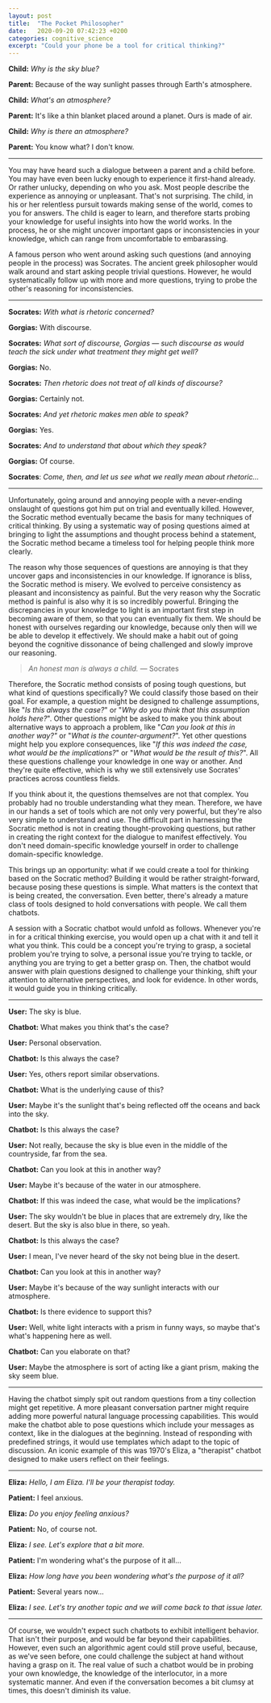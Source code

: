 ```yaml
---
layout: post
title:  "The Pocket Philosopher"
date:   2020-09-20 07:42:23 +0200
categories: cognitive_science
excerpt: "Could your phone be a tool for critical thinking?"
---
```

**Child:** *Why is the sky blue?*

**Parent:** Because of the way sunlight passes through Earth's atmosphere.

**Child:** *What's an atmosphere?*

**Parent:** It's like a thin blanket placed around a planet. Ours is made of air.

**Child:** *Why is there an atmosphere?*

**Parent:** You know what? I don't know.

---

You may have heard such a dialogue between a parent and a child before. You may have even been lucky enough to experience it first-hand already. Or rather unlucky, depending on who you ask. Most people describe the experience as annoying or unpleasant. That's not surprising. The child, in his or her relentless pursuit towards making sense of the world, comes to you for answers. The child is eager to learn, and therefore starts probing your knowledge for useful insights into how the world works. In the process, he or she might uncover important gaps or inconsistencies in your knowledge, which can range from uncomfortable to embarassing.

A famous person who went around asking such questions (and annoying people in the process) was Socrates. The ancient greek philosopher would walk around and start asking people trivial questions. However, he would systematically follow up with more and more questions, trying to probe the other's reasoning for inconsistencies.

---


**Socrates:** *With what is rhetoric concerned?*

**Gorgias:** With discourse.

**Socrates:** *What sort of discourse, Gorgias — such discourse as would teach the sick under what treatment they might get well?*

**Gorgias:** No.

**Socrates:** *Then rhetoric does not treat of all kinds of discourse?*

**Gorgias:** Certainly not.

**Socrates:** *And yet rhetoric makes men able to speak?*

**Gorgias:** Yes.

**Socrates:** *And to understand that about which they speak?*

**Gorgias:** Of course.

**Socrates**: *Come, then, and let us see what we really mean about rhetoric...*

---

Unfortunately, going around and annoying people with a never-ending onslaught of questions got him put on trial and eventually killed. However, the Socratic method eventually became the basis for many techniques of critical thinking. By using a systematic way of posing questions aimed at bringing to light the assumptions and thought process behind a statement, the Socratic method became a timeless tool for helping people think more clearly.

The reason why those sequences of questions are annoying is that they uncover gaps and inconsistencies in our knowledge. If ignorance is bliss, the Socratic method is misery. We evolved to perceive consistency as pleasant and inconsistency as painful. But the very reason why the Socratic method is painful is also why it is so incredibly powerful. Bringing the discrepancies in your knowledge to light is an important first step in becoming aware of them, so that you can eventually fix them. We should be honest with ourselves regarding our knowledge, because only then will we be able to develop it effectively. We should make a habit out of going beyond the cognitive dissonance of being challenged and slowly improve our reasoning.

> *An honest man is always a child. —* Socrates

Therefore, the Socratic method consists of posing tough questions, but what kind of questions specifically? We could classify those based on their goal. For example, a question might be designed to challenge assumptions, like "*Is this always the case?*" or "*Why do you think that this assumption holds here?*". Other questions might be asked to make you think about alternative ways to approach a problem, like "*Can you look at this in another way?"* or "*What is the counter-argument?*". Yet other questions might help you explore consequences, like "*If this was indeed the case, what would be the implications?*" or "*What would be the result of this?*". All these questions challenge your knowledge in one way or another. And they're quite effective, which is why we still extensively use Socrates' practices across countless fields.

If you think about it, the questions themselves are not that complex. You probably had no trouble understanding what they mean. Therefore, we have in our hands a set of tools which are not only very powerful, but they're also very simple to understand and use. The difficult part in harnessing the Socratic method is not in creating thought-provoking questions, but rather in creating the right context for the dialogue to manifest effectively. You don't need domain-specific knowledge yourself in order to challenge domain-specific knowledge.

This brings up an opportunity: what if we could create a tool for thinking based on the Socratic method? Building it would be rather straight-forward, because posing these questions is simple. What matters is the context that is being created, the conversation. Even better, there's already a mature class of tools designed to hold conversations with people. We call them chatbots.

A session with a Socratic chatbot would unfold as follows. Whenever you're in for a critical thinking exercise, you would open up a chat with it and tell it what you think. This could be a concept you're trying to grasp, a societal problem you're trying to solve, a personal issue you're trying to tackle, or anything you are trying to get a better grasp on. Then, the chatbot would answer with plain questions designed to challenge your thinking, shift your attention to alternative perspectives, and look for evidence. In other words, it would guide you in thinking critically.

---

**User:** The sky is blue.

**Chatbot:** What makes you think that's the case?

**User:** Personal observation.

**Chatbot:** Is this always the case?

**User:** Yes, others report similar observations.

**Chatbot:** What is the underlying cause of this?

**User:** Maybe it's the sunlight that's being reflected off the oceans and back into the sky.

**Chatbot:** Is this always the case?

**User:** Not really, because the sky is blue even in the middle of the countryside, far from the sea.

**Chatbot:** Can you look at this in another way?

**User:** Maybe it's because of the water in our atmosphere.

**Chatbot:** If this was indeed the case, what would be the implications?

**User:** The sky wouldn't be blue in places that are extremely dry, like the desert. But the sky is also blue in there, so yeah.

**Chatbot:** Is this always the case?

**User:** I mean, I've never heard of the sky not being blue in the desert.

**Chatbot:** Can you look at this in another way?

**User:** Maybe it's because of the way sunlight interacts with our atmosphere.

**Chatbot:** Is there evidence to support this?

**User:** Well, white light interacts with a prism in funny ways, so maybe that's what's happening here as well.

**Chatbot:** Can you elaborate on that?

**User:** Maybe the atmosphere is sort of acting like a giant prism, making the sky seem blue.

---

Having the chatbot simply spit out random questions from a tiny collection might get repetitive. A more pleasant conversation partner might require adding more powerful natural language processing capabilities. This would make the chatbot able to pose questions which include your messages as context, like in the dialogues at the beginning. Instead of responding with predefined strings, it would use templates which adapt to the topic of discussion. An iconic example of this was 1970's Eliza, a "therapist" chatbot designed to make users reflect on their feelings.

---

**Eliza:** *Hello, I am Eliza. I'll be your therapist today.*

**Patient:** I feel anxious.

**Eliza:** *Do you enjoy feeling anxious?*

**Patient:** No, of course not.

**Eliza:** *I see. Let's explore that a bit more.*

**Patient:** I'm wondering what's the purpose of it all...

**Eliza:** *How long have you been wondering what's the purpose of it all?*

**Patient:** Several years now...

**Eliza:** *I see. Let's try another topic and we will come back to that issue later.*

---

Of course, we wouldn't expect such chatbots to exhibit intelligent behavior. That isn't their purpose, and would be far beyond their capabilities. However, even such an algorithmic agent could still prove useful, because, as we've seen before, one could challenge the subject at hand without having a grasp on it. The real value of such a chatbot would be in probing your own knowledge, the knowledge of the interlocutor, in a more systematic manner. And even if the conversation becomes a bit clumsy at times, this doesn't diminish its value.